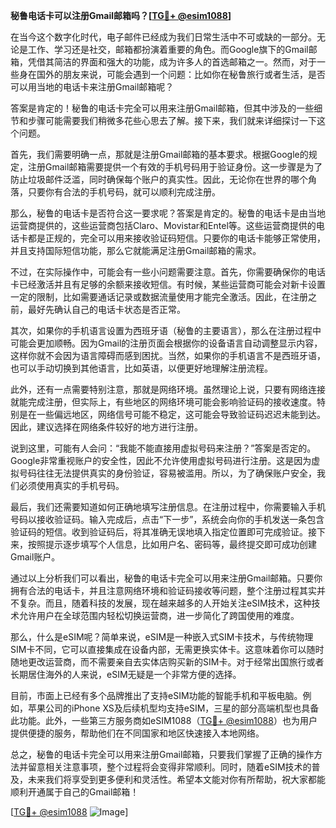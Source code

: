 **秘鲁电话卡可以注册Gmail邮箱吗？[[TG💪+ @esim1088](https://t.me/s/esim1088)]**

在当今这个数字化时代，电子邮件已经成为我们日常生活中不可或缺的一部分。无论是工作、学习还是社交，邮箱都扮演着重要的角色。而Google旗下的Gmail邮箱，凭借其简洁的界面和强大的功能，成为许多人的首选邮箱之一。然而，对于一些身在国外的朋友来说，可能会遇到一个问题：比如你在秘鲁旅行或者生活，是否可以用当地的电话卡来注册Gmail邮箱呢？

答案是肯定的！秘鲁的电话卡完全可以用来注册Gmail邮箱，但其中涉及的一些细节和步骤可能需要我们稍微多花些心思去了解。接下来，我们就来详细探讨一下这个问题。

首先，我们需要明确一点，那就是注册Gmail邮箱的基本要求。根据Google的规定，注册Gmail邮箱需要提供一个有效的手机号码用于验证身份。这一步骤是为了防止垃圾邮件泛滥，同时确保每个账户的真实性。因此，无论你在世界的哪个角落，只要你有合法的手机号码，就可以顺利完成注册。

那么，秘鲁的电话卡是否符合这一要求呢？答案是肯定的。秘鲁的电话卡是由当地运营商提供的，这些运营商包括Claro、Movistar和Entel等。这些运营商提供的电话卡都是正规的，完全可以用来接收验证码短信。只要你的电话卡能够正常使用，并且支持国际短信功能，那么它就能满足注册Gmail邮箱的需求。

不过，在实际操作中，可能会有一些小问题需要注意。首先，你需要确保你的电话卡已经激活并且有足够的余额来接收短信。有时候，某些运营商可能会对新卡设置一定的限制，比如需要通话记录或数据流量使用才能完全激活。因此，在注册之前，最好先确认自己的电话卡状态是否正常。

其次，如果你的手机语言设置为西班牙语（秘鲁的主要语言），那么在注册过程中可能会更加顺畅。因为Gmail的注册页面会根据你的设备语言自动调整显示内容，这样你就不会因为语言障碍而感到困扰。当然，如果你的手机语言不是西班牙语，也可以手动切换到其他语言，比如英语，以便更好地理解注册流程。

此外，还有一点需要特别注意，那就是网络环境。虽然理论上说，只要有网络连接就能完成注册，但实际上，有些地区的网络环境可能会影响验证码的接收速度。特别是在一些偏远地区，网络信号可能不稳定，这可能会导致验证码迟迟未能到达。因此，建议选择在网络条件较好的地方进行注册。

说到这里，可能有人会问：“我能不能直接用虚拟号码来注册？”答案是否定的。Google非常重视账户的安全性，因此不允许使用虚拟号码进行注册。这是因为虚拟号码往往无法提供真实的身份验证，容易被滥用。所以，为了确保账户安全，我们必须使用真实的手机号码。

最后，我们还需要知道如何正确地填写注册信息。在注册过程中，你需要输入手机号码以接收验证码。输入完成后，点击“下一步”，系统会向你的手机发送一条包含验证码的短信。收到验证码后，将其准确无误地填入指定位置即可完成验证。接下来，按照提示逐步填写个人信息，比如用户名、密码等，最终提交即可成功创建Gmail账户。

通过以上分析我们可以看出，秘鲁的电话卡完全可以用来注册Gmail邮箱。只要你拥有合法的电话卡，并且注意网络环境和验证码接收等问题，整个注册过程其实并不复杂。而且，随着科技的发展，现在越来越多的人开始关注eSIM技术，这种技术允许用户在全球范围内轻松切换运营商，进一步简化了跨国使用的难度。

那么，什么是eSIM呢？简单来说，eSIM是一种嵌入式SIM卡技术，与传统物理SIM卡不同，它可以直接集成在设备内部，无需更换实体卡。这意味着你可以随时随地更改运营商，而不需要亲自去实体店购买新的SIM卡。对于经常出国旅行或者长期居住海外的人来说，eSIM无疑是一个非常方便的选择。

目前，市面上已经有多个品牌推出了支持eSIM功能的智能手机和平板电脑。例如，苹果公司的iPhone XS及后续机型均支持eSIM，三星的部分高端机型也具备此功能。此外，一些第三方服务商如eSIM1088（[TG💪+ @esim1088](https://t.me/s/esim1088)）也为用户提供便捷的服务，帮助他们在不同国家和地区快速接入本地网络。

总之，秘鲁的电话卡完全可以用来注册Gmail邮箱，只要我们掌握了正确的操作方法并留意相关注意事项，整个过程将会变得非常顺利。同时，随着eSIM技术的普及，未来我们将享受到更多便利和灵活性。希望本文能对你有所帮助，祝大家都能顺利开通属于自己的Gmail邮箱！

[[TG💪+ @esim1088](https://t.me/s/esim1088) ![Image](https://i.postimg.cc/4NQfJmqS/Snipaste-2025-05-13-00-14-12.png)]